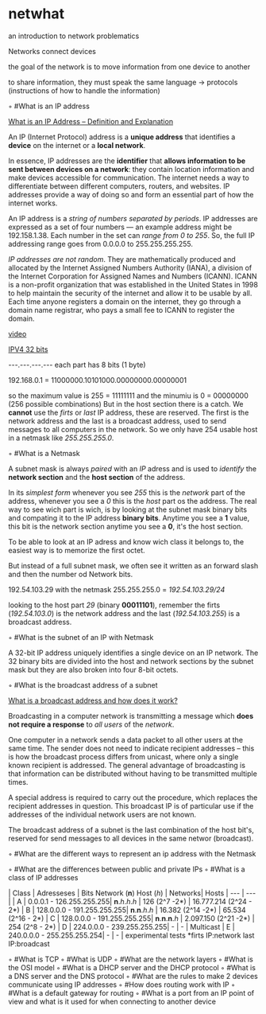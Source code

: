 # netwhat
an introduction to network problematics



Networks connect devices

the goal of the network is to move information from one device to another

to share information, they must speak the same language -> protocols (instructions of how to handle the information)

◦ #What is an IP address

[What is an IP Address – Definition and Explanation](https://www.kaspersky.com/resource-center/definitions/what-is-an-ip-address)

An IP (Internet Protocol) address is a **unique address** that identifies a **device** on the internet or a **local network**.

In essence, IP addresses are the **identifier** that **allows information to be sent between devices on a network**: they contain location information and make devices accessible for communication. The internet needs a way to differentiate between different computers, routers, and websites. IP addresses provide a way of doing so and form an essential part of how the internet works.

An IP address is a *string of numbers separated by periods*. IP addresses are expressed as a set of four numbers — an example address might be 192.158.1.38. Each number in the set can *range from 0 to 255*. So, the full IP addressing range goes from 0.0.0.0 to 255.255.255.255.

*IP addresses are not random*. They are mathematically produced and allocated by the Internet Assigned Numbers Authority (IANA), a division of the Internet Corporation for Assigned Names and Numbers (ICANN). ICANN is a non-profit organization that was established in the United States in 1998 to help maintain the security of the internet and allow it to be usable by all. Each time anyone registers a domain on the internet, they go through a domain name registrar, who pays a small fee to ICANN to register the domain.

[video](https://www.youtube.com/watch?v=LIzTo6e4FgY)

[IPV4 32 bits](https://www.youtube.com/watch?v=EDAnsWpOjGM)

---.---.---.---
each part has 8 bits (1 byte)

192.168.0.1 = 11000000.10101000.00000000.00000001

so the maximum value is 255 = 11111111
and the minumiu is 0 = 00000000
(256 possible combinations)
But in the host section there is a catch. We **cannot** use the *firts* or *last* IP address, these are reserved. The first is the network address and the last is a broadcast address, used to send messages to all computers in the network. So we only have 254 usable host in a netmask like *255.255.255.0*.

◦ #What is a Netmask

A subnet mask is always *paired* with an *IP* adress and is used to *identify* the **network section** and the **host section** of the address.

In its *simplest form* whenever you see *255* this is the *network* part of the address, whenever you see a *0* this is the *host* part os the address. The real way to see wich part is wich, is by looking at the subnet mask binary bits and compating it to the IP address **binary bits**. Anytime you see a **1** value, this bit is the network section anytime you see a **0**, it's the host section.

To be able to look at an IP adress and know wich class it belongs to, the easiest way is to memorize the first octet.

But instead of a full subnet mask, we often see it written as an forward slash and then the number od Network bits.

192.54.103.29 with the netmask 255.255.255.0 = *192.54.103.29/24*

looking to the host part *29* (binary **00011101**), remember the firts (*192.54.103.0*) is the network address and the last (*192.54.103.255*) is a broadcast address.

◦ #What is the subnet of an IP with Netmask

A 32-bit IP address uniquely identifies a single device on an IP network. The 32 binary bits are divided into the host and network sections by the subnet mask but they are also broken into four 8-bit octets.

◦ #What is the broadcast address of a subnet

[What is a broadcast address and how does it work?](https://www.ionos.com/digitalguide/server/know-how/broadcast-address/)

Broadcasting in a computer network is transmitting a message which **does not require a response** to *all users* of the *network*.

One computer in a network sends a data packet to all other users at the same time. The sender does not need to indicate recipient addresses – this is how the broadcast process differs from unicast, where only a single known recipient is addressed. The general advantage of broadcasting is that information can be distributed without having to be transmitted multiple times.

A special address is required to carry out the procedure, which replaces the recipient addresses in question. This broadcast IP is of particular use if the addresses of the individual network users are not known.

The broadcast address of a subnet is the last combination of the host bit's, reserved for send messages to all devices in the same networ (broadcast).

◦ #What are the different ways to represent an ip address with the Netmask



◦ #What are the differences between public and private IPs
◦ #What is a class of IP addresses

| Class | Adresseses | Bits Network (**n**) Host (*h*) | Networks| Hosts
| --- | --- |
| A | 0.0.0.1 - 126.255.255.255| **n**.*h*.*h*.*h* | 126 (2^7 -2*) | 16.777.214 (2^24 - 2*) 
| B | 128.0.0.0 - 191.255.255.255| **n**.**n**.*h*.*h* | 16.382 (2^14 -2*) | 65.534 (2^16 - 2*) 
| C | 128.0.0.0 - 191.255.255.255| **n**.**n**.**n**.*h* | 2.097.150 (2^21 -2*) | 254 (2^8 - 2*) 
| D | 224.0.0.0 - 239.255.255.255| - | - | Multicast 
| E | 240.0.0.0 - 255.255.255.254| - | - | experimental tests 
*firts IP:network last IP:broadcast

◦ #What is TCP
◦ #What is UDP
◦ #What are the network layers
◦ #What is the OSI model
◦ #What is a DHCP server and the DHCP protocol
◦ #What is a DNS server and the DNS protocol
◦ #What are the rules to make 2 devices communicate using IP addresses
◦ #How does routing work with IP
◦ #What is a default gateway for routing
◦ #What is a port from an IP point of view and what is it used for when connecting
to another device
